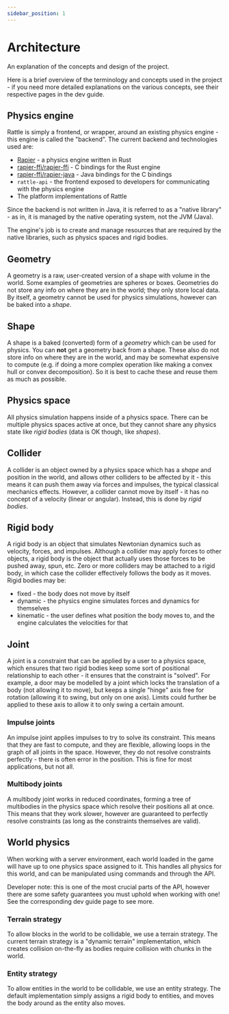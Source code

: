 ```yaml
---
sidebar_position: 1
---
```


# Architecture

An explanation of the concepts and design of the project.

Here is a brief overview of the terminology and concepts used in the project - if you need more
detailed explanations on the various concepts, see their respective pages in the dev guide.

## Physics engine

Rattle is simply a frontend, or wrapper, around an existing physics engine - this engine is called
the "backend". The current backend and technologies used are:
- [Rapier](https://rapier.rs) - a physics engine written in Rust
- [rapier-ffi/rapier-ffi](https://github.com/aecsocket/rapier-ffi/tree/main/rapier-ffi) - C bindings for the Rust engine
- [rapier-ffi/rapier-java](https://github.com/aecsocket/rapier-ffi/tree/main/rapier-java) - Java bindings for the C bindings
- `rattle-api` - the frontend exposed to developers for communicating with the physics engine
- The platform implementations of Rattle

Since the backend is not written in Java, it is referred to as a "native library" - as in, it is
managed by the native operating system, not the JVM (Java).

The engine's job is to create and manage resources that are required by the native libraries, such
as physics spaces and rigid bodies.

## Geometry

A geometry is a raw, user-created version of a shape with volume in the world. Some examples of
geometries are spheres or boxes. Geometries do not store any info on where they are in the world;
they only store local data. By itself, a geometry cannot be used for physics simulations, however
can be baked into a *shape*.

## Shape

A shape is a baked (converted) form of a *geometry* which can be used for physics. You can **not**
get a geometry back from a shape. These also do not store info on where they are in the world,
and may be somewhat expensive to compute (e.g. if doing a more complex operation like making a
convex hull or convex decomposition). So it is best to cache these and reuse them as much as
possible.

## Physics space

All physics simulation happens inside of a physics space. There can be multiple physics spaces
active at once, but they cannot share any physics state like *rigid bodies* (data is OK though,
like *shapes*).

## Collider

A collider is an object owned by a physics space which has a *shape* and position in the world,
and allows other colliders to be affected by it - this means it can push them away via forces
and impulses, the typical classical mechanics effects. However, a collider cannot move by itself -
it has no concept of a velocity (linear or angular). Instead, this is done by *rigid bodies*.

## Rigid body

A rigid body is an object that simulates Newtonian dynamics such as velocity, forces, and impulses.
Although a collider may apply forces to other objects, a rigid body is the object that actually
uses those forces to be pushed away, spun, etc. Zero or more colliders may be attached to a rigid
body, in which case the collider effectively follows the body as it moves.
Rigid bodies may be:
- fixed - the body does not move by itself
- dynamic - the physics engine simulates forces and dynamics for themselves
- kinematic - the user defines what position the body moves to, and the engine calculates the
  velocities for that

## Joint

A joint is a constraint that can be applied by a user to a physics space, which ensures that two
rigid bodies keep some sort of positional relationship to each other - it ensures that the
constraint is "solved". For example, a door may be modelled by a joint which locks the translation
of a body (not allowing it to move), but keeps a single "hinge" axis free for rotation
(allowing it to swing, but only on one axis). Limits could further be applied to these axis to
allow it to only swing a certain amount.

### Impulse joints

An impulse joint applies impulses to try to solve its constraint. This means that they
are fast to compute, and they are flexible, allowing loops in the graph of all joints in the space.
However, they do not resolve constraints perfectly - there is often error in the position.
This is fine for most applications, but not all.

### Multibody joints

A multibody joint works in reduced coordinates, forming a tree of multibodies in the physics space
which resolve their positions all at once. This means that they work slower, however are
guaranteed to perfectly resolve constraints (as long as the constraints themselves are valid).

## World physics

When working with a server environment, each world loaded in the game will have up to one
physics space assigned to it. This handles all physics for this world, and can be manipulated
using commands and through the API.

Developer note: this is one of the most crucial parts of the API, however there are some safety
guarantees you must uphold when working with one! See the corresponding dev guide page to
see more.

### Terrain strategy

To allow blocks in the world to be collidable, we use a terrain strategy. The current terrain
strategy is a "dynamic terrain" implementation, which creates collision on-the-fly as bodies
require collision with chunks in the world.

### Entity strategy

To allow entities in the world to be collidable, we use an entity strategy. The default
implementation simply assigns a rigid body to entities, and moves the body around as the entity
also moves.
